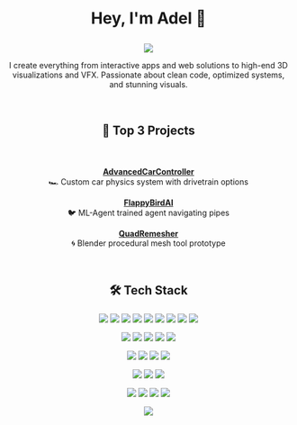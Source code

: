 # <p align="center">Hey, I'm Adel 👋</p>
<p align="center">
    <img src="https://readme-typing-svg.herokuapp.com/?lines=Full-Stack+Developer;3D/VFX+Specialist!;CEO+OF+ARE-Animations!&font=Fira%20Code&color=%23D62F79&center=true&width=280&height=50">
</p>
<p align="center">
  I create everything from interactive apps and web solutions to high-end 3D visualizations and VFX.  
  Passionate about clean code, optimized systems, and stunning visuals.
</p>
<br>

## <p align="center">🚀 Top 3 Projects</p>
<br>
<p align="center">
  <a href="link"><b>AdvancedCarController</b></a><br>
  🏎️ Custom car physics system with drivetrain options
</p>

<p align="center">
  <a href="link"><b>FlappyBirdAI</b></a><br>
  🐦 ML-Agent trained agent navigating pipes
</p>

<p align="center">
  <a href="link"><b>QuadRemesher</b></a><br>
  🌀 Blender procedural mesh tool prototype
</p>
<br>

## <p align="center">🛠️ Tech Stack</p>

<!-- Programming Languages -->
<p align="center">
  <img src="https://img.shields.io/badge/C++-00599C?style=for-the-badge&logo=cplusplus&logoColor=white"/>
  <img src="https://img.shields.io/badge/C%23-239120?style=for-the-badge&logo=csharp&logoColor=white"/>
  <img src="https://img.shields.io/badge/Java-007396?style=for-the-badge&logo=java&logoColor=white"/>
  <img src="https://img.shields.io/badge/PHP-777BB4?style=for-the-badge&logo=php&logoColor=white"/>
  <img src="https://img.shields.io/badge/Python-3776AB?style=for-the-badge&logo=python&logoColor=white"/>
  <img src="https://img.shields.io/badge/HTML5-E34F26?style=for-the-badge&logo=html5&logoColor=white"/>
  <img src="https://img.shields.io/badge/CSS3-1572B6?style=for-the-badge&logo=css3&logoColor=white"/>
  <img src="https://img.shields.io/badge/Bash-4EAA25?style=for-the-badge&logo=gnu-bash&logoColor=white"/>
  <img src="https://img.shields.io/badge/SQL-4479A1?style=for-the-badge&logo=mysql&logoColor=white"/>
</p>


<!-- Frontend / Web -->
<p align="center">
  <img src="https://img.shields.io/badge/React-61DAFB?style=for-the-badge&logo=react&logoColor=black"/>
  <img src="https://img.shields.io/badge/React_Native-61DAFB?style=for-the-badge&logo=react&logoColor=black"/>
  <img src="https://img.shields.io/badge/Next.js-000000?style=for-the-badge&logo=nextdotjs&logoColor=white"/>
  <img src="https://img.shields.io/badge/Node.js-339933?style=for-the-badge&logo=node.js&logoColor=white"/>
  <img src="https://img.shields.io/badge/Express-000000?style=for-the-badge&logo=express&logoColor=white"/>
</p>

<!-- Android / Mobile -->
<p align="center">
  <img src="https://img.shields.io/badge/Android-3DDC84?style=for-the-badge&logo=android&logoColor=white"/>
  <img src="https://img.shields.io/badge/Kotlin-0095D5?style=for-the-badge&logo=kotlin&logoColor=white"/>
  <img src="https://img.shields.io/badge/Flutter-02569B?style=for-the-badge&logo=flutter&logoColor=white"/>
  <img src="https://img.shields.io/badge/Firebase-FFCA28?style=for-the-badge&logo=firebase&logoColor=black"/>
</p>

<!-- AI / Machine Learning -->
<p align="center">
  <img src="https://img.shields.io/badge/TensorFlow-FF6F00?style=for-the-badge&logo=tensorflow&logoColor=white"/>
  <img src="https://img.shields.io/badge/PyTorch-EE4C2C?style=for-the-badge&logo=pytorch&logoColor=white"/>
  <img src="https://img.shields.io/badge/Unity_ML-Agents-000000?style=for-the-badge&logo=unity&logoColor=white"/>
</p>

<!-- Tools & 3D -->
<p align="center">
  <img src="https://img.shields.io/badge/Unity-100000?style=for-the-badge&logo=unity&logoColor=white"/>
  <img src="https://img.shields.io/badge/Blender-F5792A?style=for-the-badge&logo=blender&logoColor=white"/>
  <img src="https://img.shields.io/badge/Git-F05032?style=for-the-badge&logo=git&logoColor=white"/>
  <img src="https://img.shields.io/badge/Docker-2496ED?style=for-the-badge&logo=docker&logoColor=white"/>
</p>



<p align="center">
    <img id="preview" src="https://komarev.com/ghpvc/?username=adelnaim11&color=grey">
</p>



<!-- Created by adel_naim -->
